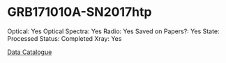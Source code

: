 # GRB171010A-SN2017htp

Optical: Yes
Optical Spectra: Yes
Radio: Yes
Saved on Papers?: Yes
State: Processed
Status: Completed
Xray: Yes

[Data Catalogue](GRB171010A-SN2017htp%201b65bfcdd6964fd2a87d93a917989a9f/Data%20Catalogue%2080617b50a24544139275b0dda9fe68ce.md)